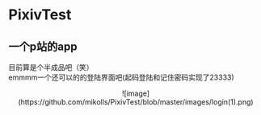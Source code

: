 # PixivTest
一个p站的app
-------------
目前算是个半成品吧（笑）
<br>
emmmm一个还可以的的登陆界面吧(起码登陆和记住密码实现了23333)
<div align=center>
![image](https://github.com/mikolls/PixivTest/blob/master/images/login(1).png)
  </div>
